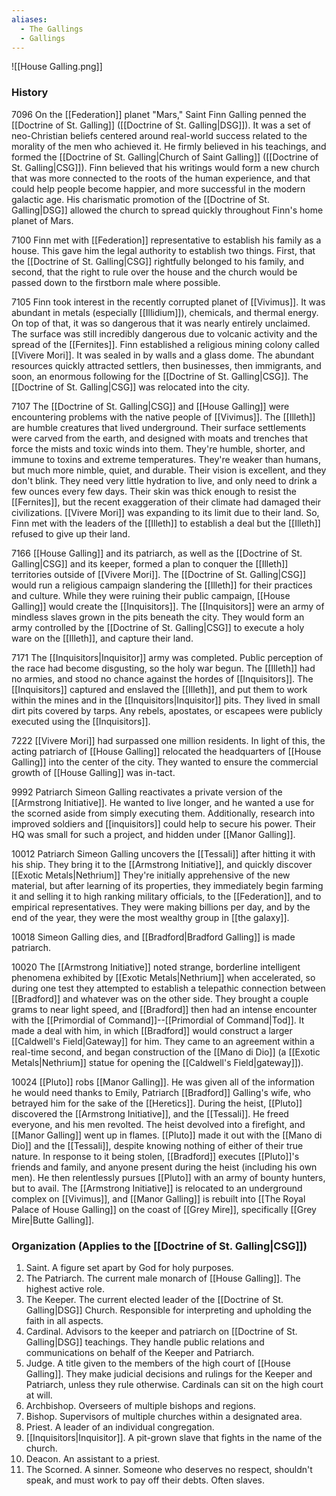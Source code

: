 ```yaml
---
aliases:
  - The Gallings
  - Gallings
---
```


![[House Galling.png]]

### History
7096
	On the [[Federation]] planet "Mars," Saint Finn Galling penned the [[Doctrine of St. Galling]] ([[Doctrine of St. Galling|DSG]]). It was a set of neo-Christian beliefs centered around real-world success related to the morality of the men who achieved it. He firmly believed in his teachings, and formed the [[Doctrine of St. Galling|Church of Saint Galling]] ([[Doctrine of St. Galling|CSG]]). Finn believed that his writings would form a new church that was more connected to the roots of the human experience, and that could help people become happier, and more successful in the modern galactic age. His charismatic promotion of the [[Doctrine of St. Galling|DSG]] allowed the church to spread quickly throughout Finn's home planet of Mars. 

7100 
	Finn met with [[Federation]] representative to establish his family as a house. This gave him the legal authority to establish two things. First, that the [[Doctrine of St. Galling|CSG]] rightfully belonged to his family, and second, that the right to rule over the house and the church would be passed down to the firstborn male where possible. 

7105 
	Finn took interest in the recently corrupted planet of [[Vivimus]]. It was abundant in metals (especially [[Illidium]]), chemicals, and thermal energy. On top of that, it was so dangerous that it was nearly entirely unclaimed. The surface was still incredibly dangerous due to volcanic activity and the spread of the [[Fernites]]. 
	Finn established a religious mining colony called [[Vivere Mori]]. It was sealed in by walls and a glass dome. The abundant resources quickly attracted settlers, then businesses, then immigrants, and soon, an enormous following for the [[Doctrine of St. Galling|CSG]]. The [[Doctrine of St. Galling|CSG]] was relocated into the city. 

7107
	The [[Doctrine of St. Galling|CSG]] and [[House Galling]] were encountering problems with the native people of [[Vivimus]]. The [[Illeth]] are humble creatures that lived underground. Their surface settlements were carved from the earth, and designed with moats and trenches that force the mists and toxic winds into them. They're humble, shorter, and immune to toxins and extreme temperatures. They're weaker than humans, but much more nimble, quiet, and durable. Their vision is excellent, and they don't blink. They need very little hydration to live, and only need to drink a few ounces every few days. Their skin was thick enough to resist the [[Fernites]], but the recent exaggeration of their climate had damaged their civilizations. [[Vivere Mori]] was expanding to its limit due to their land. So, Finn met with the leaders of the [[Illeth]] to establish a deal but the [[Illeth]] refused to give up their land. 

7166 
	[[House Galling]] and its patriarch, as well as the [[Doctrine of St. Galling|CSG]] and its keeper, formed a plan to conquer the [[Illeth]] territories outside of [[Vivere Mori]]. The [[Doctrine of St. Galling|CSG]] would run a religious campaign slandering the [[Illeth]] for their practices and culture. While they were ruining their public campaign, [[House Galling]] would create the [[Inquisitors]]. The [[Inquisitors]] were an army of mindless slaves grown in the pits beneath the city. They would form an army controlled by the [[Doctrine of St. Galling|CSG]] to execute a holy ware on the [[Illeth]], and capture their land. 

7171 
	The [[Inquisitors|Inquisitor]] army was completed. Public perception of the race had become disgusting, so the holy war begun. The [[Illeth]] had no armies, and stood no chance against the hordes of [[Inquisitors]]. The [[Inquisitors]] captured and enslaved the [[Illeth]], and put them to work within the mines and in the [[Inquisitors|Inquisitor]] pits. They lived in small dirt pits covered by tarps. Any rebels, apostates, or escapees were publicly executed using the [[Inquisitors]]. 

7222 
	[[Vivere Mori]] had surpassed one million residents. In light of this, the acting patriarch of [[House Galling]] relocated the headquarters of [[House Galling]] into the center of the city. They wanted to ensure the commercial growth of [[House Galling]] was in-tact. 

9992 
	Patriarch Simeon Galling reactivates a private version of the [[Armstrong Initiative]]. He wanted to live longer, and he wanted a use for the scorned aside from simply executing them. Additionally, research into improved soldiers and [[inquisitors]] could help to secure his power. Their HQ was small for such a project, and hidden under [[Manor Galling]]. 

10012 
	Patriarch Simeon Galling uncovers the [[Tessali]] after hitting it with his ship. They bring it to the [[Armstrong Initiative]], and quickly discover [[Exotic Metals|Nethrium]] They're initially apprehensive of the new material, but after learning of its properties, they immediately begin farming it and selling it to high ranking military officials, to the [[Federation]], and to empirical representatives. They were making billions per day, and by the end of the year, they were the most wealthy group in [[the galaxy]]. 

10018 
	Simeon Galling dies, and [[Bradford|Bradford Galling]] is made patriarch. 

10020 
	The [[Armstrong Initiative]] noted strange, borderline intelligent phenomena exhibited by [[Exotic Metals|Nethrium]] when accelerated, so during one test they attempted to establish a telepathic connection between [[Bradford]] and whatever was on the other side. They brought a couple grams to near light speed, and [[Bradford]] then had an intense encounter with the [[Primordial of Command]]--[[Primordial of Command|Tod]]. It made a deal with him, in which [[Bradford]] would construct a larger [[Caldwell's Field|Gateway]] for him. They came to an agreement within a real-time second, and began construction of the [[Mano di Dio]] (a [[Exotic Metals|Nethrium]] statue for opening the [[Caldwell's Field|gateway]]). 

10024
	[[Pluto]] robs [[Manor Galling]]. He was given all of the information he would need thanks to Emily, Patriarch [[Bradford]] Galling's wife, who betrayed him for the sake of the [[Heretics]]. During the heist, [[Pluto]] discovered the [[Armstrong Initiative]], and the [[Tessali]]. He freed everyone, and his men revolted. The heist devolved into a firefight, and [[Manor Galling]] went up in flames. [[Pluto]] made it out with the [[Mano di Dio]] and the [[Tessali]], despite knowing nothing of either of their true nature. In response to it being stolen, [[Bradford]] executes [[Pluto]]'s friends and family, and anyone present during the heist (including his own men). He then relentlessly pursues [[Pluto]] with an army of bounty hunters, but to avail. The [[Armstrong Initiative]] is relocated to an underground complex on [[Vivimus]], and [[Manor Galling]] is rebuilt into [[The Royal Palace of House Galling]] on the coast of [[Grey Mire]], specifically [[Grey Mire|Butte Galling]]. 

### Organization (Applies to the [[Doctrine of St. Galling|CSG]])
1. Saint. A figure set apart by God for holy purposes.
2. The Patriarch. The current male monarch of [[House Galling]]. The highest active role.
3. The Keeper. The current elected leader of the [[Doctrine of St. Galling|DSG]] Church. Responsible for interpreting and upholding the faith in all aspects.
4. Cardinal. Advisors to the keeper and patriarch on [[Doctrine of St. Galling|DSG]] teachings. They handle public relations and communications on behalf of the Keeper and Patriarch. 
5. Judge. A title given to the members of the high court of [[House Galling]]. They make judicial decisions and rulings for the Keeper and Patriarch, unless they rule otherwise. Cardinals can sit on the high court at will. 
6. Archbishop. Overseers of multiple bishops and regions. 
7. Bishop. Supervisors of multiple churches within a designated area.
8. Priest. A leader of an individual congregation.
9. [[Inquisitors|Inquisitor]]. A pit-grown slave that fights in the name of the church. 
10. Deacon. An assistant to a priest.
11. The Scorned. A sinner. Someone who deserves no respect, shouldn't speak, and must work to pay off their debts. Often slaves.